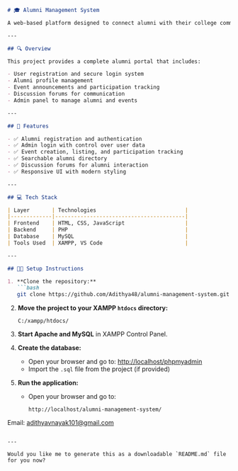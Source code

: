 ```markdown
# 🎓 Alumni Management System

A web-based platform designed to connect alumni with their college community. This system allows alumni to stay informed, interact with each other, and participate in events — all in one place.

---

## 🔍 Overview

This project provides a complete alumni portal that includes:

- User registration and secure login system
- Alumni profile management
- Event announcements and participation tracking
- Discussion forums for communication
- Admin panel to manage alumni and events

---

## 🚀 Features

- ✅ Alumni registration and authentication
- ✅ Admin login with control over user data
- ✅ Event creation, listing, and participation tracking
- ✅ Searchable alumni directory
- ✅ Discussion forums for alumni interaction
- ✅ Responsive UI with modern styling

---

## 💻 Tech Stack

| Layer       | Technologies                            |
|-------------|-----------------------------------------|
| Frontend    | HTML, CSS, JavaScript                   |
| Backend     | PHP                                     |
| Database    | MySQL                                   |
| Tools Used  | XAMPP, VS Code                          |

---

## 🧑‍💻 Setup Instructions

1. **Clone the repository:**
   ```bash
   git clone https://github.com/Adithya48/alumni-management-system.git
   ```

2. **Move the project to your XAMPP `htdocs` directory:**
   ```
   C:/xampp/htdocs/
   ```

3. **Start Apache and MySQL** in XAMPP Control Panel.

4. **Create the database:**
   - Open your browser and go to: [http://localhost/phpmyadmin](http://localhost/phpmyadmin)
   - Import the `.sql` file from the project (if provided)

5. **Run the application:**
   - Open your browser and go to:
     ```
     http://localhost/alumni-management-system/
     ```

Email: adithyavnayak101@gmail.com
```

---

Would you like me to generate this as a downloadable `README.md` file for you now?
